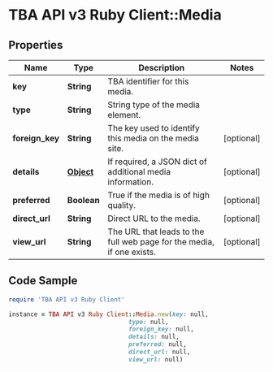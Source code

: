 # TBA API v3 Ruby Client::Media

## Properties

Name | Type | Description | Notes
------------ | ------------- | ------------- | -------------
**key** | **String** | TBA identifier for this media. | 
**type** | **String** | String type of the media element. | 
**foreign_key** | **String** | The key used to identify this media on the media site. | [optional] 
**details** | [**Object**](.md) | If required, a JSON dict of additional media information. | [optional] 
**preferred** | **Boolean** | True if the media is of high quality. | [optional] 
**direct_url** | **String** | Direct URL to the media. | [optional] 
**view_url** | **String** | The URL that leads to the full web page for the media, if one exists. | [optional] 

## Code Sample

```ruby
require 'TBA API v3 Ruby Client'

instance = TBA API v3 Ruby Client::Media.new(key: null,
                                 type: null,
                                 foreign_key: null,
                                 details: null,
                                 preferred: null,
                                 direct_url: null,
                                 view_url: null)
```


